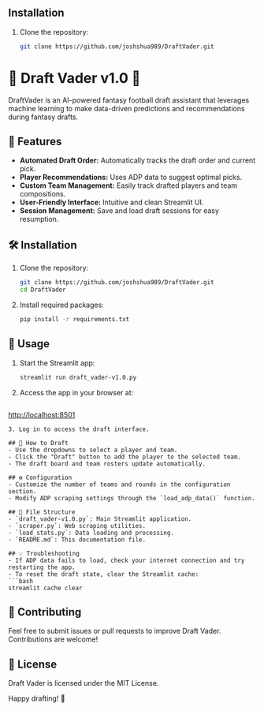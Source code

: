 ## Installation

1. Clone the repository:
   ```bash
   git clone https://github.com/joshshua989/DraftVader.git

# 🏈 Draft Vader v1.0 🤖

DraftVader is an AI-powered fantasy football draft assistant that leverages machine learning to make data-driven predictions and recommendations during fantasy drafts.

## 🚀 Features

* **Automated Draft Order:** Automatically tracks the draft order and current pick.
* **Player Recommendations:** Uses ADP data to suggest optimal picks.
* **Custom Team Management:** Easily track drafted players and team compositions.
* **User-Friendly Interface:** Intuitive and clean Streamlit UI.
* **Session Management:** Save and load draft sessions for easy resumption.

## 🛠️ Installation

1. Clone the repository:

   ```bash
   git clone https://github.com/joshshua989/DraftVader.git
   cd DraftVader
   ```
2. Install required packages:

   ```bash
   pip install -r requirements.txt
   ```

## 🏃 Usage

1. Start the Streamlit app:

   ```bash
   streamlit run draft_vader-v1.0.py
   ```
2. Access the app in your browser at:

   ```
   ```

[http://localhost:8501](http://localhost:8501)

````
3. Log in to access the draft interface.

## 📝 How to Draft
- Use the dropdowns to select a player and team.
- Click the "Draft" button to add the player to the selected team.
- The draft board and team rosters update automatically.

## ⚙️ Configuration
- Customize the number of teams and rounds in the configuration section.
- Modify ADP scraping settings through the `load_adp_data()` function.

## 📂 File Structure
- `draft_vader-v1.0.py`: Main Streamlit application.
- `scraper.py`: Web scraping utilities.
- `load_stats.py`: Data loading and processing.
- `README.md`: This documentation file.

## 💡 Troubleshooting
- If ADP data fails to load, check your internet connection and try restarting the app.
- To reset the draft state, clear the Streamlit cache:
```bash
streamlit cache clear
````

## 📝 Contributing

Feel free to submit issues or pull requests to improve Draft Vader. Contributions are welcome!

## 📜 License

Draft Vader is licensed under the MIT License.

Happy drafting! 🎉
